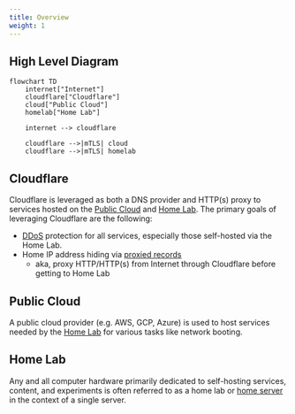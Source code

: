```yaml
---
title: Overview
weight: 1
---
```


## High Level Diagram

```mermaid
flowchart TD
    internet["Internet"]
    cloudflare["Cloudflare"]
    cloud["Public Cloud"]
    homelab["Home Lab"]

    internet --> cloudflare

    cloudflare -->|mTLS| cloud
    cloudflare -->|mTLS| homelab
```

## Cloudflare

Cloudflare is leveraged as both a DNS provider and HTTP(s) proxy
to services hosted on the [Public Cloud](#public-cloud) and [Home Lab](#home-lab).
The primary goals of leveraging Cloudflare are the following:

- [DDoS](https://en.wikipedia.org/wiki/Denial-of-service_attack) protection for all services, especially those self-hosted via the Home Lab.
- Home IP address hiding via [proxied records](https://developers.cloudflare.com/dns/manage-dns-records/reference/proxied-dns-records/#proxied-records)
    - aka, proxy HTTP/HTTP(s) from Internet through Cloudflare before getting to Home Lab

## Public Cloud

A public cloud provider (e.g. AWS, GCP, Azure) is used to host services needed
by the [Home Lab](#home-lab) for various tasks like network booting.

## Home Lab

Any and all computer hardware primarily dedicated to self-hosting services, content,
and experiments is often referred to as a home lab or [home server](https://en.wikipedia.org/wiki/Home_server)
in the context of a single server.